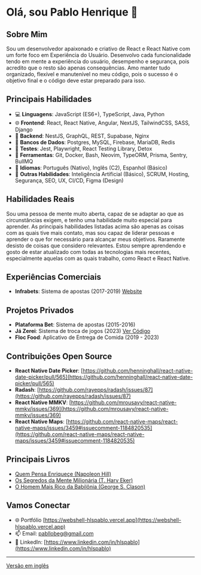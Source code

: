 # Olá, sou Pablo Henrique 👋

## Sobre Mim
Sou um desenvolvedor apaixonado e criativo de React e React Native com um forte foco em Experiência do Usuário. 
Desenvolvo cada funcionalidade tendo em mente a experiência do usuário, desempenho e segurança, pois acredito que o resto são apenas consequências. 
Amo manter tudo organizado, flexível e manutenível no meu código, pois o sucesso é o objetivo final e o código deve estar preparado para isso.

## Principais Habilidades
- 💻 **Linguagens**: JavaScript (ES6+), TypeScript, Java, Python
- 🌐 **Frontend**: React, React Native, Angular, NextJS, TailwindCSS, SASS, Django
- 🔗 **Backend**: NestJS, GraphQL, REST, Supabase, Nginx
- 💾 **Bancos de Dados**: Postgres, MySQL, Firebase, MariaDB, Redis
- 🧪 **Testes**: Jest, Playwright, React Testing Library, Detox
- 🔧 **Ferramentas**: Git, Docker, Bash, Neovim, TypeORM, Prisma, Sentry, BullMQ
- 🌟 **Idiomas**: Português (Nativo), Inglês (C2), Espanhol (Básico)
- 🚀 **Outras Habilidades**: Inteligência Artificial (Básico), SCRUM, Hosting, Segurança, SEO, UX, CI/CD, Figma (Design)

## Habilidades Reais
Sou uma pessoa de mente muito aberta, capaz de se adaptar ao que as circunstâncias exigem, e tenho uma habilidade muito especial para aprender. 
As principais habilidades listadas acima são apenas as coisas com as quais tive mais contato,
mas sou capaz de liderar pessoas e aprender o que for necessário para alcançar meus objetivos. 
Raramente desisto de coisas que considero relevantes. Estou sempre aprendendo e gosto de estar atualizado com todas as tecnologias mais recentes, 
especialmente aquelas com as quais trabalho, como React e React Native.

## Experiências Comerciais
- **Infrabets**: Sistema de apostas (2017-2019) [Website](https://infrabets.com.br)

## Projetos Privados
- **Plataforma Bet**: Sistema de apostas (2015-2016)
- **Já Zerei**: Sistema de troca de jogos (2023) [Ver Código](https://github.com/hlspablo/jazerei)
- **Floc Food**: Aplicativo de Entrega de Comida (2019 - 2023)

## Contribuições Open Source
- **React Native Date Picker**: [https://github.com/henninghall/react-native-date-picker/pull/565](https://github.com/henninghall/react-native-date-picker/pull/565)
- **Radash**: [https://github.com/rayepps/radash/issues/87](https://github.com/rayepps/radash/issues/87)
- **React Native MMKV**: [https://github.com/mrousavy/react-native-mmkv/issues/369](https://github.com/mrousavy/react-native-mmkv/issues/369)
- **React Native Maps**: [https://github.com/react-native-maps/react-native-maps/issues/3459#issuecomment-1184820535](https://github.com/react-native-maps/react-native-maps/issues/3459#issuecomment-1184820535)

## Principais Livros
- [Quem Pensa Enriqueçe (Napoleon Hill)](https://www.amazon.com.br/Quem-Pensa-Enriquece-Legado-Napoleon/dp/8568014542)
- [Os Segredos da Mente Milionária (T. Harv Eker)](https://www.amazon.com.br/segredos-mente-milion%C3%A1ria-Harv-Eker/dp/8575422391)
- [O Homem Mais Rico da Babilônia (George S. Clason)](https://www.amazon.com.br/Homem-Mais-Rico-Babil%C3%B4nia/dp/8595081530)

## Vamos Conectar
- 🌐 Portfólio [https://webshell-hlspablo.vercel.app](https://webshell-hlspablo.vercel.app)
- 📫 Email: pabllobeg@gmail.com
- 📱 LinkedIn: [https://www.linkedin.com/in/hlspablo](https://www.linkedin.com/in/hlspablo)

---
[Versão em inglês](README.md)

